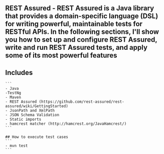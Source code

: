 ## REST Assured - REST Assured is a Java library that provides a domain-specific language (DSL) for writing powerful, maintainable tests for RESTful APIs. In the following sections, I'll show you how to set up and configure REST Assured, write and run REST Assured tests, and apply some of its most powerful features

## Includes 
	```
	- Java
	-TestNg
	- Maven
	- REST Assured (https://github.com/rest-assured/rest-assured/wiki/GettingStarted)
	- JsonPath and XmlPath
	- JSON Schema Validation
	- Static imports
	- hamcrest matcher (http://hamcrest.org/JavaHamcrest/)
	``` 

	## How to execute test cases
	```
	- mvn test
	```
